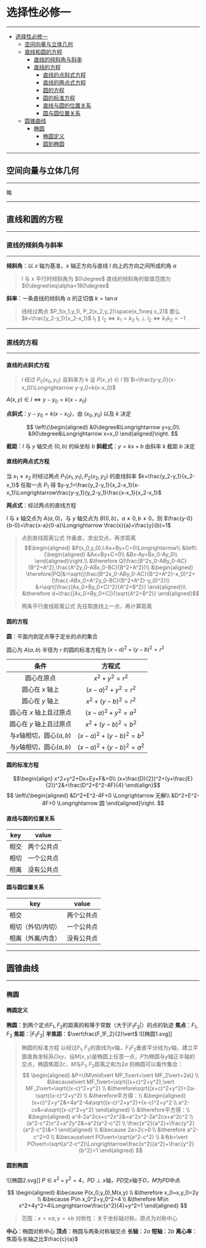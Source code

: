 # 选择性必修一

---

- [选择性必修一](#选择性必修一)
  - [空间向量与立体几何](#空间向量与立体几何)
  - [直线和圆的方程](#直线和圆的方程)
    - [直线的倾斜角与斜率](#直线的倾斜角与斜率)
    - [直线的方程](#直线的方程)
      - [直线的点斜式方程](#直线的点斜式方程)
      - [直线的两点式方程](#直线的两点式方程)
      - [圆的方程](#圆的方程)
      - [圆的标准方程](#圆的标准方程)
      - [直线与圆的位置关系](#直线与圆的位置关系)
      - [圆与圆位置关系](#圆与圆位置关系)
  - [圆锥曲线](#圆锥曲线)
    - [椭圆](#椭圆)
      - [椭圆定义](#椭圆定义)
      - [圆到椭圆](#圆到椭圆)

---

## 空间向量与立体几何

---

略

---

## 直线和圆的方程

---

### 直线的倾斜角与斜率

---

**倾斜角**：以 $x$ 轴为基准，$x$ 轴正方向与直线 $l$ 向上的方向之间所成的角 $\alpha$

> $l$ 与 $x$ 平行时倾斜角为 $0\degree$ 直线的倾斜角的取值范围为 $0\degree\leq\alpha<180\degree$

**斜率**：一条直线的倾斜角 $\alpha$ 的正切值 $k=\tan\alpha$

> 线经过两点 $P_1(x_1,y_1), P_2(x_2,y_2)\space(x_1\neq x_2)$ 那么 $k=\frac{y_2-y_1}{x_2-x_1}$
> $l_1\parallel l_2 \Longleftrightarrow k_1=k_2$
> $l_1\perp l_2 \Longleftrightarrow k_1k_2=-1$

---

### 直线的方程

---

#### 直线的点斜式方程

> $l$ 经过 $P_0(x_0,y_0)$ 且斜率为 $k$ 设 $P(x,y)\in l$ 则 $l=\frac{y-y_0}{x-x_0}\Longrightarrow y-y_0=k(x-x_0)$

$A(x,y)\in l\Longleftrightarrow y-y_0=k(x-x_0)$

**点斜式**：$y-y_0=k(x-x_0)$，由 $(x_0,y_0)$ 以及 $k$ 决定

$$
\left\{\begin{aligned}
&0\degree&\Longrightarrow y=y_0\\
&90\degree&\Longrightarrow x=x_0
\end{aligned}\right.
$$

**截距**：$l$ 与 $y$ 轴交点 $(0,b)$ 的纵坐标 $b$
**斜截式**：$y=kx+b$ 由斜率 $k$ 截距 $b$ 决定

#### 直线的两点式方程

当 $x_1\neq x_2$ 时经过两点 $P_1(x_1,y_1),P_2(x_2,y_2)$ 的直线斜率 $k=\frac{y_2-y_1}{x_2-x_1}$ 任取一点 $P_1$ 得 $y-y_1=\frac{y_2-y_1}{x_2-x_1}(x-x_1)\Longrightarrow\frac{y-y_1}{y_2-y_1}\frac{x-x_1}{x_2-x_1}$

**两点式**：经过两点的直线方程

$l$ 与 $x$ 轴交点为 $A(a,0)$，与 $y$ 轴交点为 $B(0,b)$，$a\neq 0,b\neq 0$，则 $\frac{y-0}{b-0}=\frac{x-a}{0-a}\Longrightarrow \frac{x}{a}+\frac{y}{b}=1$

> 点到直线距离公式
> 作垂直，求出交点，再求距离
> $$\begin{aligned}
  &P(x_0,y_0),l:Ax+By+C=0\Longrightarrow\\
  &\left\{\begin{aligned}
  &Ax+By+C=0\\
  &Bx-Ay=Bx_0-Ay_0\\
  \end{aligned}\right.\\
  &\therefore Q(\frac{B^2x_0-ABy_0-AC}{B^2+A^2},\frac{A^2y_0-ABx_0-BC}{B^2+A^2})\\
&\begin{aligned}
  \therefore|PQ|&=\sqrt{(\frac{B^2x_0-ABy_0-AC}{B^2+A^2}-x_0)^2+(\frac{-ABx_0+A^2y_0-BC}{B^2+A^2}-y_0)^2}\\
  &=\sqrt{\frac{(Ax_0+By_0+C)^2}{A^2+B^2}}
\end{aligned}\\
&\therefore d=\frac{|Ax_0+By_0+C|}{\sqrt{A^2+B^2}}
\end{aligned}$$

> 两条平行直线距离公式
> 先任取直线上一点，再计算距离
>
#### 圆的方程

**圆**：平面内到定点等于定长的点的集合

圆心为 $A(a,b)$ 半径为 $r$ 的圆的标准方程为 $(x-a)^2+(y-b)^2=r^2$

| 条件 | 方程式 |
| :---: | :---: |
| 圆心在原点 | $x^2+y^2=r^2$ |
| 圆心在 $x$ 轴上 | $(x-a)^2+y^2=r^2$ |
| 圆心在 $y$ 轴上 | $x^2+(y-b)^2=r^2$ |
| 圆心在 $x$ 轴上且过原点 | $(x-a)^2+y^2=a^2$ |
| 圆心在 $y$ 轴上且过原点 | $x^2+(y-b)^2=b^2$ |
| 与$x$轴相切，圆心$(a,b)$ | $(x-a)^2+(y-b)^2=b^2$ |
| 与$y$轴相切，圆心$(a,b)$ | $(x-a)^2+(y-b)^2=a^2$ |

#### 圆的标准方程

$$\begin{align}
x^2+y^2+Dx+Ey+F&=0\\
(x+\frac{D}{2})^2+(y+\frac{E}{2})^2&=\frac{D^2+E^2-4F}{4}
\end{align}$$
$$
\left\{\begin{aligned}
&D^2+E^2-4F<0 \Longrightarrow 无解\\
&D^2+E^2-4F>0 \Longrightarrow 圆
\end{aligned}\right.
$$
#### 直线与圆的位置关系
| key | value |
| --- | ----- |
| 相交  | 两个公共点 |
| 相切  | 一个公共点 |
| 相离  | 没有公共点 |

#### 圆与圆位置关系
| key       | value |
| --------- | ----- |
| 相交        | 两个公共点 |
| 相切（外切/内切） | 一个公共点 |
| 相离（外离/内含） | 没有公共点 |

---

## 圆锥曲线

---

### 椭圆

#### 椭圆定义

**椭圆**：到两个定点$F_1,F_2$的距离的和等于常数（大于$|F_1F_2|$）的点的轨迹
**焦点**：$F_1,F_2$
**焦距**：$\vert F_1F_2\vert$
**半焦距**：$\vert\frac{F_1F_2}{2}\vert$
![[椭圆1.svg]]
> 椭圆的标准方程
> 以经过$F_1,F_2$的直线为$x$轴，$F_1F_2$垂直平分线为$y$轴，建立平面直角坐标系$Oxy$，设$M(x,y)$是椭圆上任意一点，$P$为椭圆与$y$轴正半轴的交点，椭圆焦距$2c$，$M$与$F_1,F_2$距离之和为$2a$
> 则椭圆可以看作集合：
> $$
  \begin{aligned}
  &P=\{M\mid\vert MF_1\vert+\vert MF_2\vert=2a\} \\
  &\because\vert MF_1\vert=\sqrt{(x+c)^2+y^2},\vert MF_2\vert=\sqrt{(x-c)^2+y^2} \\
  &\therefore\sqrt{(x+c)^2+y^2}=2a-\sqrt{(x-c)^2+y^2} \\
  &\therefore平方得：\\
  &\begin{aligned}
    (x+c)^2+y^2&=4a^2-4a\sqrt{(x-c)^2+y^2}+(x-c)^2+y^2 \\
    a^2-cx&=a\sqrt{(x-c)^2+y^2}
  \end{aligned} \\
  &\therefore平方得：\\
  &\begin{aligned}
    a^4-2a^2cx+c^2x^2&=a^2x^2-2a^2cx+a^2c^2 \\
    (a^2-c^2)x^2+a^2y^2&=a^2(a^2-c^2) \\
    \frac{x^2}{a^2}+\frac{y^2}{a^2-c^2}&=1
  \end{aligned} \\
  &\because 2a>2c>0 \\
  &\therefore a^2-c^2>0 \\
  &\because\vert PO\vert=\sqrt{a^2-c^2} \\
  &令b=\vert PO\vert=\sqrt{a^2-c^2}\Longrightarrow\frac{x^2}{a^2}+\frac{y^2}{b^2}=1
  \end{aligned}
  $$

#### 圆到椭圆

![[椭圆2.svg]]
$P\in x^2+y^2=4$，$PD\perp x$轴，$PD$交$x$轴于$D$，$M$为$PD$中点

$$
\begin{aligned}
  &\because P(x_0,y_0),M(x,y) \\
  &\therefore x_0=x,y_0=2y \\
  &\because P\in x_0^2+y_0^2=4 \\
  &\therefore M\in x^2+4y^2=4\Longrightarrow\frac{x^2}{4}+y^2=1
\end{aligned}
$$
> 范围：$x=\pm a,y=\pm b$
> 对称性：关于坐标轴对称，原点为对称中心

**中心**：椭圆对称中心
**顶点**：椭圆与两条对称轴交点
**长轴**：$2a$
**短轴**：$2b$
**离心率**：焦距与长轴之比$\frac{c}{a}$
